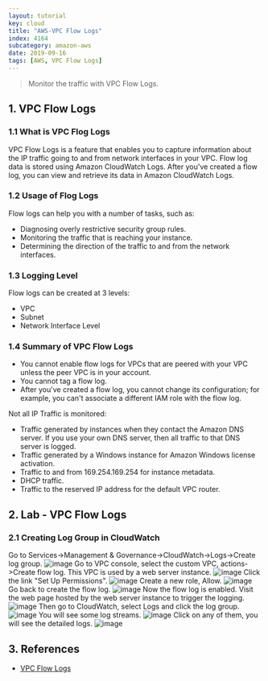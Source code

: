 ```yaml
---
layout: tutorial
key: cloud
title: "AWS-VPC Flow Logs"
index: 4164
subcategory: amazon-aws
date: 2019-09-16
tags: [AWS, VPC Flow Logs]
---
```


> Monitor the traffic with VPC Flow Logs.

## 1. VPC Flow Logs
### 1.1 What is VPC Flog Logs
VPC Flow Logs is a feature that enables you to capture information about the IP traffic going to and from network interfaces in your VPC. Flow log data is stored using Amazon CloudWatch Logs. After you've created a flow log, you can view and retrieve its data in Amazon CloudWatch Logs.
### 1.2 Usage of Flog Logs
Flow logs can help you with a number of tasks, such as:
* Diagnosing overly restrictive security group rules.
* Monitoring the traffic that is reaching your instance.
* Determining the direction of the traffic to and from the network interfaces.

### 1.3 Logging Level
Flow logs can be created at 3 levels:
* VPC
* Subnet
* Network Interface Level

### 1.4 Summary of VPC Flow Logs
* You cannot enable flow logs for VPCs that are peered with your VPC unless the peer VPC is in your account.
* You cannot tag a flow log.
* After you've created a flow log, you cannot change its configuration; for example, you can't associate a different IAM role with the flow log.

Not all IP Traffic is monitored:
* Traffic generated by instances when they contact the Amazon DNS server. If you use your own DNS server, then all traffic to that DNS server is logged.
* Traffic generated by a Windows instance for Amazon Windows license activation.
* Traffic to and from 169.254.169.254 for instance metadata.
* DHCP traffic.
* Traffic to the reserved IP address for the default VPC router.

## 2. Lab - VPC Flow Logs
### 2.1 Creating Log Group in CloudWatch
Go to Services->Management & Governance->CloudWatch->Logs->Create log group.
![image](/assets/images/cloud/4164/7-7-vpc-flow-3.png)
Go to VPC console, select the custom VPC, actions->Create flow log. This VPC is used by a web server instance.
![image](/assets/images/cloud/4164/7-7-vpc-flow-4.png)
Click the link "Set Up Permissions".
![image](/assets/images/cloud/4164/7-7-vpc-flow-5.png)
Create a new role, Allow.
![image](/assets/images/cloud/4164/7-7-vpc-flow-6.png)
Go back to create the flow log.
![image](/assets/images/cloud/4164/7-7-vpc-flow-7.png)
Now the flow log is enabled. Visit the web page hosted by the web server instance to trigger the logging.
![image](/assets/images/cloud/4164/7-7-vpc-flow-8.png)
Then go to CloudWatch, select Logs and click the log group.
![image](/assets/images/cloud/4164/7-7-vpc-flow-9.png)
You will see some log streams.
![image](/assets/images/cloud/4164/7-7-vpc-flow-10.png)
Click on any of them, you will see the detailed logs.
![image](/assets/images/cloud/4164/7-7-vpc-flow-11.png)

## 3. References
* [VPC Flow Logs](https://docs.aws.amazon.com/vpc/latest/userguide/flow-logs.html)

